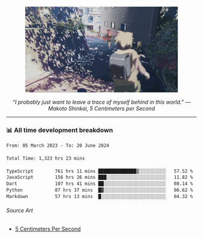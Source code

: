 <p align="center"><img src="asset/header.jpg" width="80%"/></p>
<p align="center"><i>“I probably just want to leave a trace of myself behind in this world.” ― Makoto Shinkai, 5 Centimeters per Second</i></p>

---
<!--
<details>
  <summary>📃 My Resume</summary>

### Education

- 📖 **Computer Science**\
📆 10/2021 - present\
📍 **Thang Long University** - Hoang Mai, Hanoi, Vietnam

### Experience

<img align="right" src="https://img.shields.io/badge/Figma-F24E1E?style=flat&logo=figma&logoColor=white"/>
<img align="right" src="https://img.shields.io/badge/node.js-6DA55F?style=flat&logo=node.js&logoColor=white"/>
<img align="right" src="https://img.shields.io/badge/Next.js-black?style=flat&logo=next.js&logoColor=white"/>
<img align="right" src="https://img.shields.io/badge/TypeScript-007ACC?style=flat&logo=typescript&logoColor=white"/>


- 👨‍💻 **Frontend Web Intern**\
📆 07/2023 - present\
📍 **MQ ICT Solutions** - Hoang Mai, Hanoi, Vietnam
</details> 
-->

### 📊 All time development breakdown

<!--START_SECTION:waka-->

```txt
From: 05 March 2023 - To: 20 June 2024

Total Time: 1,323 hrs 23 mins

TypeScript        761 hrs 11 mins ██████████████▒░░░░░░░░░░   57.52 %
JavaScript        156 hrs 26 mins ███░░░░░░░░░░░░░░░░░░░░░░   11.82 %
Dart              107 hrs 41 mins ██░░░░░░░░░░░░░░░░░░░░░░░   08.14 %
Python            87 hrs 37 mins  █▓░░░░░░░░░░░░░░░░░░░░░░░   06.62 %
Markdown          57 hrs 13 mins  █░░░░░░░░░░░░░░░░░░░░░░░░   04.32 %
```

<!--END_SECTION:waka-->

###### Source Art

-  [5 Centimeters Per Second](https://wallhaven.cc/w/nrowq1)


